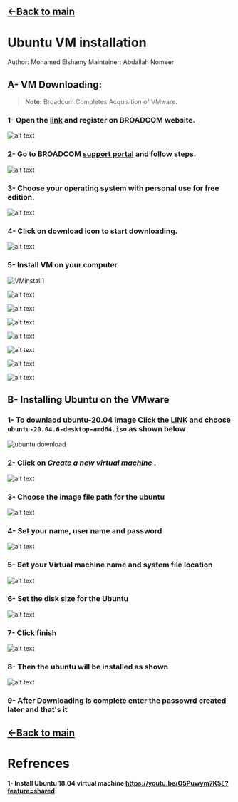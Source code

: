 ## [<-Back to main](<Introduction to Linux and ubuntu installation.md>)

# Ubuntu VM installation
Author: Mohamed Elshamy
Maintainer: Abdallah Nomeer
## A- VM Downloading:
> **Note:** Broadcom Completes Acquisition of VMware.

### 1- Open the [link](https://profile.broadcom.com/web/registration) and register on **BROADCOM** website.

![alt text](images/broadcom_registration.png)

### 2- Go to BROADCOM [support portal](https://support.broadcom.com/group/ecx/downloads) and follow steps.

![alt text](images/support.broadcom.com.png)

### 3- Choose your operating system with personal use for free edition.
![alt text](images/support.broadcom.com%20(1).png)

### 4- Click on download icon to start downloading.

![alt text](images/VMdownload3.png)

### 5- Install VM on your computer

![VMinstall1](images/VMinstall1.png)

![alt text](images/VMinstall2.png)

![alt text](images/VMinstall3.png)

![alt text](images/VMinstall4.png)

![alt text](images/VMinstall5.png)

![alt text](images/VMinstall6.png)

![alt text](images/VMinstall7.png)

![alt text](images/VMinstall8.png)


## B- Installing Ubuntu on the VMware

### 1- To downlaod ubuntu-20.04 image Click the [LINK](https://releases.ubuntu.com/focal/) and choose `ubuntu-20.04.6-desktop-amd64.iso` as shown below

  ![ubuntu download](<images/ubuntu download.jpg>)

### 2- Click on *Create a new virtual machine* .

![alt text](images/ubuntu_install1.png)

### 3- Choose the image file path for the ubuntu

![alt text](images/ubuntu_install2.png)

### 4- Set your name, user name and password

![alt text](images/ubuntu_install3.png)

### 5- Set your Virtual machine name and system file location

![alt text](images/ubuntu_install4.png)

### 6- Set the disk size for the Ubuntu 

![alt text](images/ubuntu_install5.png)

### 7- Click finish 

![alt text](images/ubuntu_install6.png)

### 8- Then the ubuntu will be installed as shown 

![alt text](images/ubuntu_install7.png)

### 9- After Downloading is complete enter the passowrd created later and that's it



## [<-Back to main](<Introduction to Linux and ubuntu installation.md>)


# Refrences

#### 1- Install Ubuntu 18.04 virtual machine https://youtu.be/O5Puwym7K5E?feature=shared

